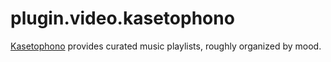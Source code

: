 # plugin.video.kasetophono

[Kasetophono](http://www.kasetophono.com) provides curated music playlists, roughly organized by mood.
